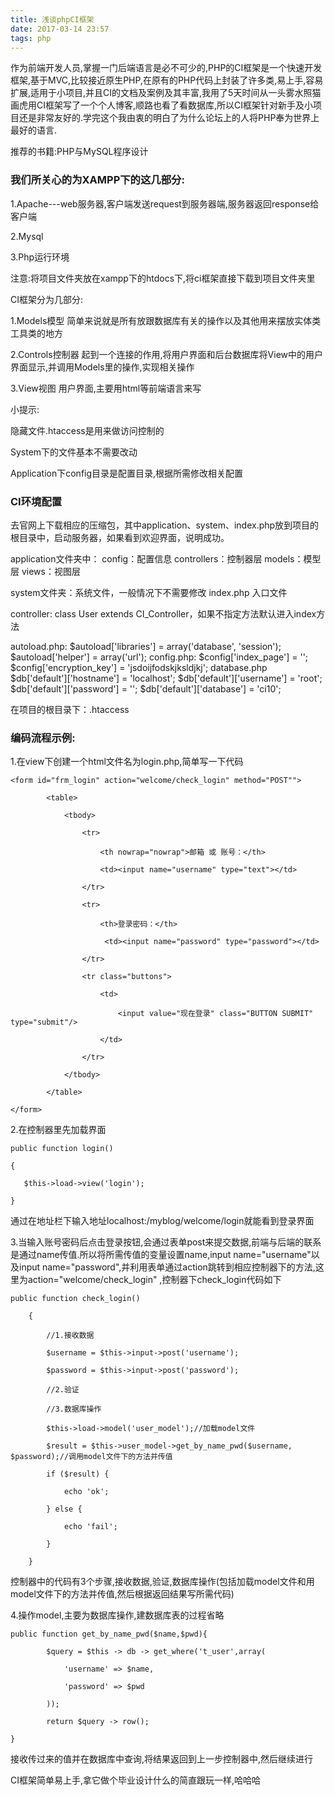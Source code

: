 ```yaml
---
title: 浅谈phpCI框架
date: 2017-03-14 23:57
tags: php
---
```

作为前端开发人员,掌握一门后端语言是必不可少的,PHP的CI框架是一个快速开发框架,基于MVC,比较接近原生PHP,在原有的PHP代码上封装了许多类,易上手,容易扩展,适用于小项目,并且CI的文档及案例及其丰富,我用了5天时间从一头雾水照猫画虎用CI框架写了一个个人博客,顺路也看了看数据库,所以CI框架针对新手及小项目还是非常友好的.学完这个我由衷的明白了为什么论坛上的人将PHP奉为世界上最好的语言.

推荐的书籍:PHP与MySQL程序设计

<!-- more -->

### 我们所关心的为XAMPP下的这几部分:

1.Apache---web服务器,客户端发送request到服务器端,服务器返回response给客户端

2.Mysql

3.Php运行环境

注意:将项目文件夹放在xampp下的htdocs下,将ci框架直接下载到项目文件夹里

CI框架分为几部分:

1.Models模型   简单来说就是所有放跟数据库有关的操作以及其他用来摆放实体类工具类的地方

2.Controls控制器  起到一个连接的作用,将用户界面和后台数据库将View中的用户界面显示,并调用Models里的操作,实现相关操作

3.View视图   用户界面,主要用html等前端语言来写

小提示:

隐藏文件.htaccess是用来做访问控制的

System下的文件基本不需要改动

Application下config目录是配置目录,根据所需修改相关配置

### CI环境配置
去官网上下载相应的压缩包，其中application、system、index.php放到项目的根目录中，启动服务器，如果看到欢迎界面，说明成功。

application文件夹中：
config：配置信息
controllers：控制器层
models：模型层
views：视图层

system文件夹：系统文件，一般情况下不需要修改
index.php 入口文件


controller: class User extends CI_Controller，如果不指定方法默认进入index方法

autoload.php:
$autoload['libraries'] = array('database', 'session');
$autoload['helper'] = array('url'); <?php echo site_url();?>
config.php:
$config['index_page'] = '';
$config['encryption_key'] = 'jsdoijfodskjksldjkj';
database.php
$db['default']['hostname'] = 'localhost';
$db['default']['username'] = 'root';
$db['default']['password'] = '';
$db['default']['database'] = 'ci10';

在项目的根目录下：.htaccess

### 编码流程示例:

1.在view下创建一个html文件名为login.php,简单写一下代码

    <form id="frm_login" action="welcome/check_login" method="POST"">
    
            <table>
    
                <tbody>
    
                    <tr>
    
                        <th nowrap="nowrap">邮箱 或 账号：</th>
    
                        <td><input name="username" type="text"></td>
    
                    </tr>
    
                    <tr>
    
                        <th>登录密码：</th>
    
                         <td><input name="password" type="password"></td>
    
                    </tr>
    
                    <tr class="buttons">
    
                        <td>
    
                            <input value="现在登录" class="BUTTON SUBMIT" type="submit"/>
    
                        </td>
    
                    </tr>
    
                </tbody>
    
            </table>
    
    </form>

2.在控制器里先加载界面

    public function login()
    
    {
    
       $this->load->view('login');
    
    }

通过在地址栏下输入地址localhost:/myblog/welcome/login就能看到登录界面

 

3.当输入账号密码后点击登录按钮,会通过表单post来提交数据,前端与后端的联系是通过name传值.所以将所需传值的变量设置name,input name="username"以及input name="password",并利用表单通过action跳转到相应控制器下的方法,这里为action="welcome/check_login" ,控制器下check_login代码如下

    public function check_login()
    
        {
    
            //1.接收数据
    
            $username = $this->input->post('username');
    
            $password = $this->input->post('password');
    
            //2.验证
    
            //3.数据库操作
    
            $this->load->model('user_model');//加载model文件
    
            $result = $this->user_model->get_by_name_pwd($username, $password);//调用model文件下的方法并传值
    
            if ($result) {
    
                echo 'ok';
    
            } else {
    
                echo 'fail';
    
            }
    
        }

控制器中的代码有3个步骤,接收数据,验证,数据库操作(包括加载model文件和用model文件下的方法并传值,然后根据返回结果写所需代码)

4.操作model,主要为数据库操作,建数据库表的过程省略

    public function get_by_name_pwd($name,$pwd){
    
            $query = $this -> db -> get_where('t_user',array(
    
                'username' => $name,
    
                'password' => $pwd
    
            ));
    
            return $query -> row();
    
    }

接收传过来的值并在数据库中查询,将结果返回到上一步控制器中,然后继续进行

CI框架简单易上手,拿它做个毕业设计什么的简直跟玩一样,哈哈哈
